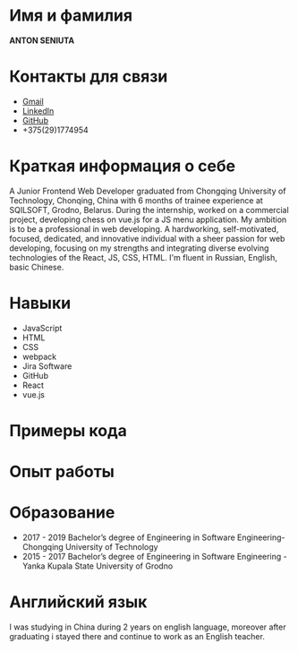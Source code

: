 # Имя и фамилия
**ANTON SENIUTA**

# Контакты для связи
* [Gmail](senita.anton@gmail.com)					
* [LinkedIn](linkedin.com/in/anton-seniuta)
* [GitHub](github.com/anton-seniuta)
* +375(29)1774954

# Краткая информация о себе
A Junior Frontend Web Developer graduated from Chongqing University of Technology, Chonqing, China with 6 months of trainee experience at SQILSOFT, Grodno, Belarus. During the internship, worked on a commercial project, developing chess on vue.js for a JS menu application. My ambition is to be a professional in web developing. A hardworking, self-motivated, focused, dedicated, and innovative individual with a sheer passion for web developing, focusing on my strengths and integrating diverse evolving technologies of the React,  JS, CSS, HTML. I'm fluent in Russian, English, basic Chinese.

# Навыки
* JavaScript
* HTML
* CSS
* webpack
* Jira Software
* GitHub
* React
* vue.js

# Примеры кода

# Опыт работы

# Образование
* 2017 - 2019	Bachelor’s degree of Engineering in Software Engineering-Chongqing University of Technology
* 2015 - 2017	Bachelor’s degree of Engineering in Software Engineering - Yanka Kupala State University of Grodno

# Английский язык
I was studying in China during 2 years on english language, moreover after graduating i stayed there and continue to work as an English teacher.